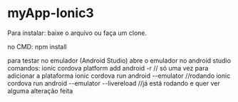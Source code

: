 ﻿# myApp-Ionic3

Para instalar:
baixe o arquivo ou faça um clone.

no CMD: npm install

para testar no emulador (Android Studio)
abre o emulador no android studio
comandos:
ionic cordova platform add android -r // só uma vez para adicionar a plataforma
ionic cordova run android --emulator  //rodando
ionic cordova run android --emulator --livereload //já está rodando e quer ver alguma alteração feita
